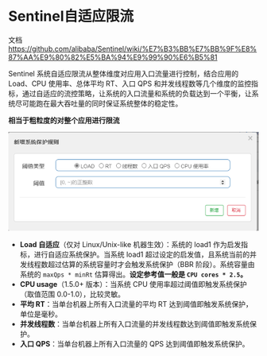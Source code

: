 # Sentinel自适应限流

文档 https://github.com/alibaba/Sentinel/wiki/%E7%B3%BB%E7%BB%9F%E8%87%AA%E9%80%82%E5%BA%94%E9%99%90%E6%B5%81

Sentinel 系统自适应限流从整体维度对应用入口流量进行控制，结合应用的 Load、CPU 使用率、总体平均 RT、入口 QPS 和并发线程数等几个维度的监控指标，通过自适应的流控策略，让系统的入口流量和系统的负载达到一个平衡，让系统尽可能跑在最大吞吐量的同时保证系统整体的稳定性。

**相当于粗粒度的对整个应用进行限流**

![image-20210221193529734](https://raw.githubusercontent.com/1471246901/myblog/master/img/image-20210221193529734.png)

-   **Load 自适应**（仅对 Linux/Unix-like 机器生效）：系统的 load1 作为启发指标，进行自适应系统保护。当系统 load1 超过设定的启发值，且系统当前的并发线程数超过估算的系统容量时才会触发系统保护（BBR 阶段）。系统容量由系统的 `maxQps * minRt` 估算得出。**设定参考值一般是 `CPU cores * 2.5`。**
-   **CPU usage**（1.5.0+ 版本）：当系统 CPU 使用率超过阈值即触发系统保护（取值范围 0.0-1.0），比较灵敏。
-   **平均 RT**：当单台机器上所有入口流量的平均 RT 达到阈值即触发系统保护，单位是毫秒。
-   **并发线程数**：当单台机器上所有入口流量的并发线程数达到阈值即触发系统保护。
-   **入口 QPS**：当单台机器上所有入口流量的 QPS 达到阈值即触发系统保护。